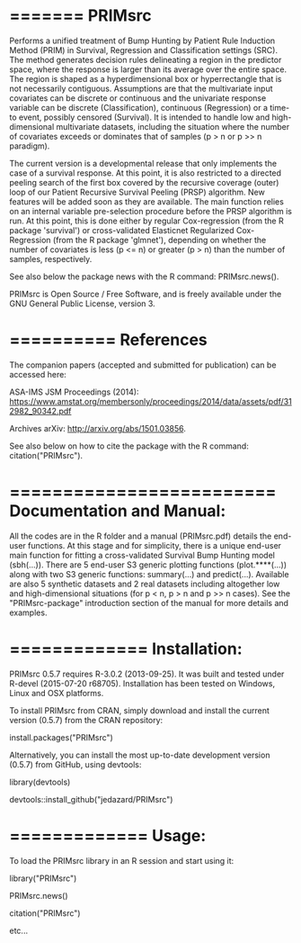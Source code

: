 =======
PRIMsrc
=======
Performs a unified treatment of Bump Hunting by Patient Rule Induction Method (PRIM) in Survival, Regression and Classification settings (SRC). The method generates decision rules delineating a region in the predictor space, where the response is larger than its average over the entire space. The region is shaped as a hyperdimensional box or hyperrectangle that is not necessarily contiguous. Assumptions are that the multivariate input covariates can be discrete or continuous and the univariate response variable can be discrete (Classification), continuous (Regression) or a time-to event, possibly censored (Survival). It is intended to handle low and high-dimensional multivariate datasets, including the situation where the number of covariates exceeds or dominates that of samples (p > n or p >> n paradigm).

The current version is a developmental release that only implements the case of a survival response. At this point, it is also restricted to a directed peeling search of the first box covered by the recursive coverage (outer) loop of our Patient Recursive Survival Peeling (PRSP) algorithm. New features will be added soon as they are available. The main function relies on an internal variable pre-selection procedure before the PRSP algorithm is run. At this point, this is done either by regular Cox-regression (from the R package 'survival') or cross-validated Elasticnet Regularized Cox-Regression (from the R package 'glmnet'), depending on whether the number of covariates is less (p <= n) or greater (p > n) than the number of samples, respectively.

See also below the package news with the R command: PRIMsrc.news().

PRIMsrc is Open Source / Free Software, and is freely available under the GNU General Public License, version 3.

==========
References
==========
The companion papers (accepted and submitted for publication) can be accessed here:

ASA-IMS JSM Proceedings (2014): 
https://www.amstat.org/membersonly/proceedings/2014/data/assets/pdf/312982_90342.pdf

Archives arXiv:
http://arxiv.org/abs/1501.03856.

See also below on how to cite the package with the R command: citation("PRIMsrc").

=========================
Documentation and Manual: 
=========================
All the codes are in the R folder and a manual (PRIMsrc.pdf) details the end-user functions. At this stage and for simplicity, there is a unique end-user main function for fitting a cross-validated Survival Bump Hunting model (sbh(...)). There are 5 end-user S3 generic plotting functions (plot.****(...)) along with two S3 generic functions: summary(...) and predict(...). Available are also 5 synthetic datasets and 2 real datasets including altogether low and high-dimensional situations (for p < n, p > n and p >> n cases). See the "PRIMsrc-package" introduction section of the manual for more details and examples.

=============
Installation: 
=============
PRIMsrc 0.5.7 requires R-3.0.2 (2013-09-25).
It was built and tested under R-devel (2015-07-20 r68705).
Installation has been tested on Windows, Linux and OSX platforms.

To install PRIMsrc from CRAN, simply download and install the current version (0.5.7) from the CRAN repository:

install.packages("PRIMsrc")

Alternatively, you can install the most up-to-date development version (0.5.7) from GitHub, using devtools:

library(devtools)

devtools::install_github("jedazard/PRIMsrc")

=============
Usage: 
=============
To load the PRIMsrc library in an R session and start using it:

library("PRIMsrc")

PRIMsrc.news()

citation("PRIMsrc")

etc...
